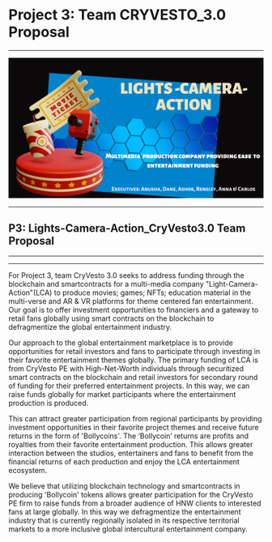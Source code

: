 #  Project 3: Team CRYVESTO_3.0 Proposal

---
![P3ProposalTitlePic](./Images/P3-ProposalTitle_2022-08-17154928.png)

---
##                              P3: Lights-Camera-Action_CryVesto3.0 Team Proposal
                             
---                             
---

For Project 3, team CryVesto 3.0 seeks to address funding through the blockchain and smartcontracts for a multi-media company "Light-Camera-Action"(LCA) to produce movies; games; NFTs; education material in the multi-verse and AR & VR platforms for theme centered fan entertainment. Our goal is to offer investment opportunities to financiers and a gateway to retail fans globally using smart contracts on the blockchain to defragmentize the global entertainment industry. 

Our approach to the global entertainment marketplace is to provide opportunities for retail investors and fans to participate through investing in their favorite entertainment themes globally. The primary funding of LCA is from CryVesto PE with High-Net-Worth individuals through securitized smart contracts on the blockchain and retail investors for secondary round of funding for their preferred entertainment projects. In this way, we can raise funds globally for market participants where the entertainment production is produced. 

This can attract greater participation from regional participants by providing investment opportunities in their favorite project themes and receive future returns in the form of 'Bollycoins'. The ‘Bollycoin’ returns are profits and royalties from their favorite entertainment production. This allows greater interaction between the studios, entertainers and fans to benefit from the financial returns of each production and enjoy the LCA entertainment ecosystem.  

We believe that utilizing blockchain technology and smartcontracts in producing 'Bollycoin' tokens allows greater participation for the CryVesto PE firm to raise funds from a broader audience of HNW clients to interested fans at large globally. In this way we defragmentize the entertainment industry that is currently regionally isolated in its respective territorial markets to a more inclusive global intercultural entertainment company. 
